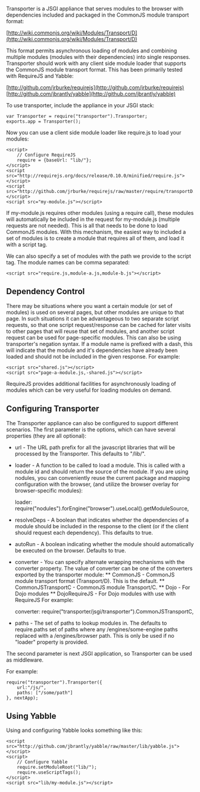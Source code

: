 Transporter is a JSGI appliance that serves modules to the browser with dependencies 
included and packaged in the CommonJS module transport format:

[http://wiki.commonjs.org/wiki/Modules/Transport/D](http://wiki.commonjs.org/wiki/Modules/Transport/D)

This format permits asynchronous loading of modules and combining multiple modules 
(modules with their dependencies) into single responses. Transporter should work
with any client side module loader that supports the CommonJS module transport
format. This has been primarily tested with RequireJS and Yabble:   

[http://github.com/jrburke/requirejs](http://github.com/jrburke/requirejs)
[http://github.com/jbrantly/yabble](http://github.com/jbrantly/yabble)

To use transporter, include the appliance in your JSGI stack:

    var Transporter = require("transporter").Transporter;
    exports.app = Transporter();

Now you can use a client side module loader like require.js to load your modules:

    <script>
        // Configure RequireJS
        require = {baseUrl: "lib/"};
    </script>
    <script src="http://requirejs.org/docs/release/0.10.0/minified/require.js"></script>
    <script src="http://github.com/jrburke/requirejs/raw/master/require/transportD.js"></script>
    <script src="my-module.js"></script>

If my-module.js requires other modules (using a require call), these modules will
automatically be included in the request for my-module.js (multiple requests are not
needed). This is all that needs to be done to load CommonJS modules. With this
mechanism, the easiest way to included a set of modules is to create a module that
requires all of them, and load it with a script tag.
    
We can also specify a set of modules with the path we provide to the script tag. The
module names can be comma separated:

    <script src="require.js,module-a.js,module-b.js"></script>

Dependency Control
------------------

There may be situations where you want a certain module (or set of modules) is used
on several pages, but other modules are unique to that page. In such situations it can
be advantageous to two separate script requests, so that one script request/response can be 
cached for later visits to other pages that will reuse that set of modules, and another 
script request can be used for page-specific modules. This can also be using transporter's
negation syntax. If a module name is prefixed with a dash, this will indicate that the
module and it's dependencies have already been loaded and should not be included
in the given response. For example: 

    <script src="shared.js"></script>
    <script src="page-a-module.js,-shared.js"></script>
    
RequireJS provides additional facilities for asynchronously loading of modules 
which can be very useful for loading modules on demand. 

Configuring Transporter
----------------------

The Transporter appliance can also be configured to support different scenarios. 
The first parameter is the options, which can have several properties (they are all optional):

* url - The URL path prefix for all the javascript libraries that will be processed by the Transporter. This defaults to "/lib/".
* loader - A function to be called to load a module. This is called with a module id and 
should return the source of the module. If you are using nodules, you can
conveniently reuse the current package and mapping configuration with the browser,
(and utilize the browser overlay for browser-specific modules):

    loader: require("nodules").forEngine("browser").useLocal().getModuleSource,
    
* resolveDeps - A boolean that indicates whether the dependencies of a module should be included
in the response to the client (or if the client should request each dependency). This defaults
to true.
* autoRun - A boolean indicating whether the module should automatically be executed
on the browser. Defaults to true.
* converter - You can specify alternate wrapping mechanisms with the converter
property. The value of converter can be one of the converters exported by the 
transporter module:
** CommonJS - CommonJS module transport format (Transport/D). This is the default.
** CommonJSTransportC - CommonJS module Transport/C.
** Dojo - For Dojo modules
** DojoRequireJS - For Dojo modules with use with RequireJS
For example:

    converter: require("transporter/jsgi/transporter").CommonJSTransportC,
    
* paths - The set of paths to lookup modules in. The defaults to require.paths set of 
paths where any /engines/some-engine paths replaced with a /engines/browser path.
This is only be used if no "loader" property is provided. 

The second parameter is next JSGI application, so Transporter can be used as middleware.

For example:

    require("transporter").Transporter({
        url:"/js/", 
        paths: ["/some/path"]
    }, nextApp);
    
Using Yabble
------------

Using and configuring Yabble looks something like this:

    <script src="http://github.com/jbrantly/yabble/raw/master/lib/yabble.js"></script>
    <script>
        // Configure Yabble
        require.setModuleRoot("lib/");
        require.useScriptTags();
    </script>
    <script src="lib/my-module.js"></script>
